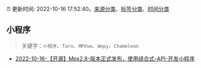 :alarm_clock: 更新时间: 2022-10-16 17:52:40。[来源分类](../README.md)、[标签分类](../TAGS.md)、[时间分类](../TIMELINE.md)

## 小程序


> 关键字：`小程序`、`Taro`、`MPVue`、`Wepy`、`Chameleon`



- [2022-10-16-【开源】Mpx2.8-版本正式发布，使用组合式-API-开发小程序](https://toutiao.io/k/1xo8w0v) 